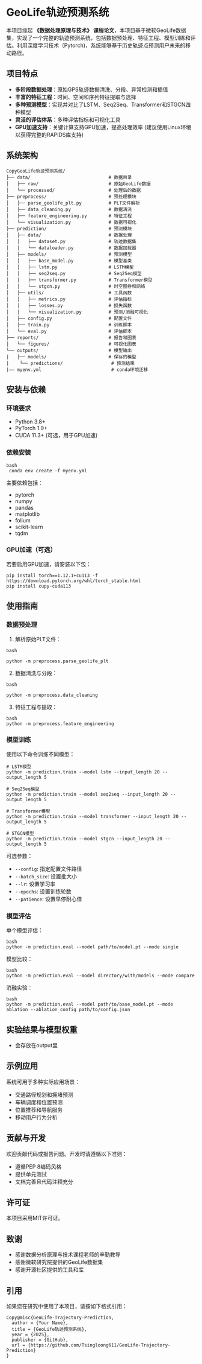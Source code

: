 # GeoLife轨迹预测系统

本项目缘起 **《数据处理原理与技术》 课程论文**，本项目基于微软GeoLife数据集，实现了一个完整的轨迹预测系统，包括数据预处理、特征工程、模型训练和评估。利用深度学习技术（Pytorch)，系统能够基于历史轨迹点预测用户未来的移动路径。

## 项目特点

- **多阶段数据处理**：原始GPS轨迹数据清洗、分段、异常检测和插值
- **丰富的特征工程**：时间、空间和序列特征提取与选择
- **多种预测模型**：实现并对比了LSTM、Seq2Seq、Transformer和STGCN四种模型
- **灵活的评估体系**：多种评估指标和可视化工具
- **GPU加速支持**：关键计算支持GPU加速，提高处理效率 (建议使用Linux环境以获得完整的RAPIDS库支持)

## 系统架构

```
CopyGeoLife轨迹预测系统/
├── data/                             # 数据目录
│   ├── raw/                          # 原始GeoLife数据
│   └── processed/                    # 处理后的数据
├── preprocess/                       # 预处理模块
│   ├── parse_geolife_plt.py          # PLT文件解析
│   ├── data_cleaning.py              # 数据清洗
│   ├── feature_engineering.py        # 特征工程
│   └── visualization.py              # 数据可视化
├── prediction/                       # 预测模块
│   ├── data/                         # 数据处理
│   │   ├── dataset.py                # 轨迹数据集
│   │   └── dataloader.py             # 数据加载器
│   ├── models/                       # 预测模型
│   │   ├── base_model.py             # 模型基类
│   │   ├── lstm.py                   # LSTM模型
│   │   ├── seq2seq.py                # Seq2Seq模型
│   │   ├── transformer.py            # Transformer模型
│   │   └── stgcn.py                  # 时空图卷积网络
│   ├── utils/                        # 工具函数
│   │   ├── metrics.py                # 评估指标
│   │   ├── losses.py                 # 损失函数
│   │   └── visualization.py          # 预测/消融可视化
│   ├── config.py                     # 配置文件
│   ├── train.py                      # 训练脚本
│   └── eval.py                       # 评估脚本
├── reports/                          # 报告和图表
│   └── figures/                      # 可视化图表
└── outputs/                          # 模型输出
|   ├── models/                       # 保存的模型
|    └── predictions/                  # 预测结果
|—— myenv.yml                          # conda环境迁移
```

## 安装与依赖

### 环境要求

- Python 3.8+
- PyTorch 1.9+
- CUDA 11.3+ (可选，用于GPU加速)

### 依赖安装

```
bash
 conda env create -f myenv.yml
```

主要依赖包括：

- pytorch
- numpy
- pandas
- matplotlib
- folium
- scikit-learn
- tqdm

### GPU加速（可选）

若要启用GPU加速，请安装以下包：

```
pip install torch==1.12.1+cu113 -f https://download.pytorch.org/whl/torch_stable.html
pip install cupy-cuda113
```

## 使用指南

### 数据预处理

1. 解析原始PLT文件：

```
bash

python -m preprocess.parse_geolife_plt
```

2. 数据清洗与分段：

```
bash

python -m preprocess.data_cleaning
```

3. 特征工程与提取：

```
bash
python -m preprocess.feature_engineering
```

### 模型训练

使用以下命令训练不同模型：

```
# LSTM模型
python -m prediction.train --model lstm --input_length 20 --output_length 5

# Seq2Seq模型
python -m prediction.train --model seq2seq --input_length 20 --output_length 5

# Transformer模型
python -m prediction.train --model transformer --input_length 20 --output_length 5

# STGCN模型
python -m prediction.train --model stgcn --input_length 20 --output_length 5
```

可选参数：

- `--config`: 指定配置文件路径
- `--batch_size`: 设置批大小
- `--lr`: 设置学习率
- `--epochs`: 设置训练轮数
- `--patience`: 设置早停耐心值

### 模型评估

单个模型评估：

```
bash
python -m prediction.eval --model path/to/model.pt --mode single
```

模型比较：

```
bash
python -m prediction.eval --model directory/with/models --mode compare
```

消融实验：

```
bash
python -m prediction.eval --model path/to/base_model.pt --mode ablation --ablation_config path/to/config.json
```

## 实验结果与模型权重

- 会存放在output里

## 示例应用

系统可用于多种实际应用场景：

- 交通路径规划和拥堵预测
- 车辆调度和位置预测
- 位置推荐和导航服务
- 移动用户行为分析

## 贡献与开发

欢迎贡献代码或报告问题。开发时请遵循以下准则：

- 遵循PEP 8编码风格
- 提供单元测试
- 文档完善且代码注释充分

## 许可证

本项目采用MIT许可证。

## 致谢

- 感谢数据分析原理与技术课程老师的辛勤教导
- 感谢微软研究院提供的GeoLife数据集
- 感谢开源社区提供的工具和库

## 引用

如果您在研究中使用了本项目，请按如下格式引用：

```
Copy@misc{GeoLife-Trajectory-Prediction,
  author = {Your Name},
  title = {GeoLife轨迹预测系统},
  year = {2025},
  publisher = {GitHub},
  url = {https://github.com/Tsingloong611/GeoLife-Trajectory-Prediction}
}
```
